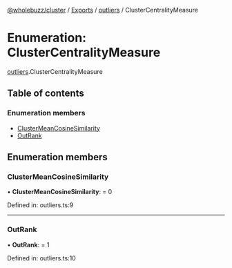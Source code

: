 [@wholebuzz/cluster](../README.md) / [Exports](../modules.md) / [outliers](../modules/outliers.md) / ClusterCentralityMeasure

# Enumeration: ClusterCentralityMeasure

[outliers](../modules/outliers.md).ClusterCentralityMeasure

## Table of contents

### Enumeration members

- [ClusterMeanCosineSimilarity](outliers.clustercentralitymeasure.md#clustermeancosinesimilarity)
- [OutRank](outliers.clustercentralitymeasure.md#outrank)

## Enumeration members

### ClusterMeanCosineSimilarity

• **ClusterMeanCosineSimilarity**: = 0

Defined in: outliers.ts:9

___

### OutRank

• **OutRank**: = 1

Defined in: outliers.ts:10
